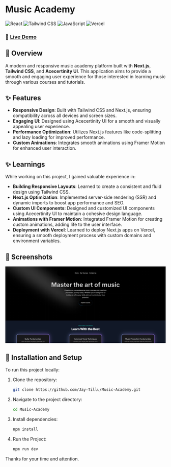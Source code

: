 # Music Academy

![React](https://img.shields.io/badge/React-18.3.1-blue) 
![Tailwind CSS](https://img.shields.io/badge/TailwindCSS-3.0-blue) 
![JavaScript](https://img.shields.io/badge/JavaScript-ES6-yellow) 
![Vercel](https://img.shields.io/badge/Hosted%20on-Vercel-black)

### 🚀 [Live Demo](https://academy.jaytillu.com/)

## 🌟 Overview

A modern and responsive music academy platform built with **Next.js**, **Tailwind CSS**, and **Acecertinity UI**. This application aims to provide a smooth and engaging user experience for those interested in learning music through various courses and tutorials.

## ✨ Features

- **Responsive Design**: Built with Tailwind CSS and Next.js, ensuring compatibility across all devices and screen sizes.
- **Engaging UI**: Designed using Acecertinity UI for a smooth and visually appealing user experience.
- **Performance Optimization**: Utilizes Next.js features like code-splitting and lazy loading for improved performance.
- **Custom Animations**: Integrates smooth animations using Framer Motion for enhanced user interaction.

## ✨ Learnings

While working on this project, I gained valuable experience in:

- **Building Responsive Layouts**: Learned to create a consistent and fluid design using Tailwind CSS.
- **Next.js Optimization**: Implemented server-side rendering (SSR) and dynamic imports to boost app performance and SEO.
- **Custom UI Components**: Designed and customized UI components using Acecertinity UI to maintain a cohesive design language.
- **Animations with Framer Motion**: Integrated Framer Motion for creating custom animations, adding life to the user interface.
- **Deployment with Vercel**: Learned to deploy Next.js apps on Vercel, ensuring a smooth deployment process with custom domains and environment variables.


## 📸 Screenshots

![Alt text](./public/courses/screenshot.png?raw=true "Optional Title")

## 🔧 Installation and Setup

To run this project locally:

1. Clone the repository:  
   ```bash
   git clone https://github.com/Jay-Tillu/Music-Academy.git
   ```

2. Navigate to the project directory:  
   ```bash
   cd Music-Academy
   ```

3. Install dependencies:
   ```bash
   npm install
   ```

4. Run the Project:
   ```bash
   npm run dev
   ```

Thanks for your time and attention.
